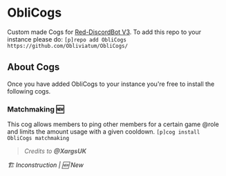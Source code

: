 # ObliCogs
Custom made Cogs for [Red-DiscordBot V3](https://github.com/Cog-Creators/Red-DiscordBot/tree/V3/develop).
To add this repo to your instance please do: `[p]repo add ObliCogs https://github.com/Obliviatum/ObliCogs/`

## About Cogs
Once you have added ObliCogs to your instance you're free to install the following cogs.

### Matchmaking 🆕
This cog allows members to ping other members for a certain game @role and limits the amount usage with a given cooldown.
`[p]cog install ObliCogs matchmaking`

> _Credits to **@XargsUK**_



_🏗️ Inconstruction | 🆕 New_
